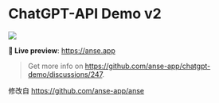# ChatGPT-API Demo v2

[![](https://cloud-upyun.ddiu.site/picture/2023/04/15/xAe0dY.png)](https://anse.app)

**🍿 Live preview**: https://anse.app

> Get more info on https://github.com/anse-app/chatgpt-demo/discussions/247.

修改自 https://github.com/anse-app/anse